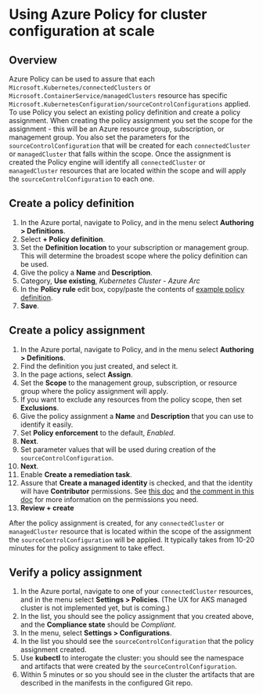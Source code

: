 # Using Azure Policy for cluster configuration at scale

## Overview

Azure Policy can be used to assure that each `Microsoft.Kubernetes/connectedClusters` or `Microsoft.ContainerService/managedClusters` resource has specific `Microsoft.KubernetesConfiguration/sourceControlConfigurations` applied.  To use Policy you select an existing policy definition and create a policy assignment.  When creating the policy assignment you set the scope for the assignment - this will be an Azure resource group, subscription, or management group.  You also set the parameters for the `sourceControlConfiguration` that will be created for each `connectedCluster` or `managedCluster` that falls within the scope.  Once the assignment is created the Policy engine will identify all `connectedCluster` or `managedCluster` resources that are located within the scope and will apply the `sourceControlConfiguration` to each one.

## Create a policy definition

1. In the Azure portal, navigate to Policy, and in the menu select **Authoring > Definitions**.
2. Select **+ Policy definition**.
3. Set the **Definition location** to your subscription or management group.  This will determine the broadest scope where the policy definition can be used.
4. Give the policy a **Name** and **Description**.
5. Category, **Use existing**, *Kubernetes Cluster - Azure Arc*
6. In the **Policy rule** edit box, copy/paste the contents of [example policy definition](../examples/Assure-GitOps-endpoint-for-Kubernetes-cluster.json).
7. **Save**.

## Create a policy assignment

1. In the Azure portal, navigate to Policy, and in the menu select **Authoring > Definitions**.
2. Find the definition you just created, and select it.
3. In the page actions, select **Assign**.
4. Set the **Scope** to the management group, subscription, or resource group where the policy assignment will apply.
5. If you want to exclude any resources from the policy scope, then set **Exclusions**.
6. Give the policy assignment a **Name** and **Description** that you can use to identify it easily.
7. Set **Policy enforcement** to the default, *Enabled*.
8. **Next**.
9. Set parameter values that will be used during creation of the `sourceControlConfiguration`.
10. **Next**.
11. Enable **Create a remediation task**.
12. Assure that **Create a managed identity** is checked, and that the identity will have **Contributor** permissions.  See [this doc](https://docs.microsoft.com/en-us/azure/governance/policy/assign-policy-portal) and [the comment in this doc](https://docs.microsoft.com/en-us/azure/governance/policy/how-to/remediate-resources) for more information on the permissions you need.
13. **Review + create**

After the policy assignment is created, for any `connectedCluster` or `managedCluster` resource that is located within the scope of the assignment the `sourceControlConfiguration` will be applied.  It typically takes from 10-20 minutes for the policy assignment to take effect.

## Verify a policy assignment

1. In the Azure portal, navigate to one of your `connectedCluster` resources, and in the menu select **Settings > Policies**. (The UX for AKS managed cluster is not implemented yet, but is coming.)
2. In the list, you should see the policy assignment that you created above, and the **Compliance state** should be *Compliant*.
3. In the menu, select **Settings > Configurations**.
4. In the list you should see the `sourceControlConfiguration` that the policy assignment created.
5. Use **kubectl** to interogate the cluster: you should see the namespace and artifacts that were created by the `sourceControlConfiguration`.
6. Within 5 minutes or so you should see in the cluster the artifacts that are described in the manifests in the configured Git repo.
